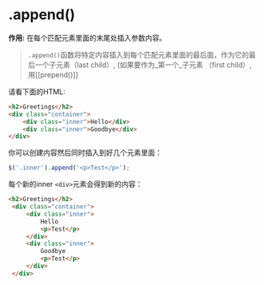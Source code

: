 # .append()

**作用:** 在每个匹配元素里面的末尾处插入参数内容。
>`.append()`函数将特定内容插入到每个匹配元素里面的最后面，作为它的最后一个子元素（last child）, (如果要作为_第一个_子元素 （first child）, 用[[prepend()]]

请看下面的HTML:

```html
<h2>Greetings</h2>
<div class="container">
 	<div class="inner">Hello</div>
 	<div class="inner">Goodbye</div>
</div>
```
你可以创建内容然后同时插入到好几个元素里面：
```js
$('.inner').append('<p>Test</p>');
```
每个新的inner `<div>`元素会得到新的内容：

```html
<h2>Greetings</h2>
 <div class="container">
	 <div class="inner">
		 Hello
		 <p>Test</p>
	 </div>
	 <div class="inner">
		 Goodbye
		 <p>Test</p>
	 </div>
 </div>
```